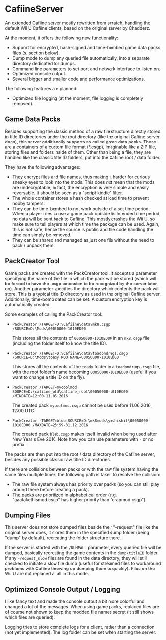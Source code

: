 # CafiineServer
An extended Cafiine server mostly rewritten from scratch, handling the default Wii U Cafiine clients, based on the original server by Chadderz.

At the moment, it offers the following new functionality:
- Support for encrypted, hash-signed and time-bombed game data packs files (s. section below).
- Dump mode to dump any queried file automatically, into a separate directory dedicated for dumps.
- Command line parameters to set port and network interface to listen on.
- Optimized console output.
- Several bigger and smaller code and performance optimizations.

The following features are planned:
- Optimized file logging (at the moment, file logging is completely removed).

## Game Data Packs
Besides supporting the classic method of a raw file structure directly stored in title ID directories under the root directory (like the original Cafiine server does), this server additionally supports so called game data packs. These are a containers of a custom file format (*.csgp), imaginable like a ZIP file, storing files and folders inside of them. Other than being a file, they are handled like the classic title ID folders, put into the Cafiine root / data folder.

They have the following advantages:
- They encrypt files and file names, thus making it harder for curious sneaky eyes to look into the mods. This does *not* mean that the mods are undecryptable; in fact, the encryption is very simple and easily reversable. It should be seen as a "script kiddie" filter.
- The whole container stores a hash checked at load time to prevent nooby tampers.
- They can be time-bombed to not work outside of a set time period. When a player tries to use a game pack outside its intended time period, no data will be sent back to Cafiine. This mostly crashes the Wii U, so make sure to tell players at which time the package can be used. Again, this is *not* safe, hence the source is public and the code handling the time can simply be removed.
- They can be shared and managed as just one file without the need to pack / unpack them. 

## PackCreator Tool
Game packs are created with the PackCreator tool. It accepts a parameter specifying the name of the file in which the pack will be stored (which will be forced to have the .csgp extension to be recognized by the server later on). Another parameter specifies the directory which contents the pack will store. This is a typical title ID directory as used in the original Cafiine server. Additionally, time-bomb dates can be set. A custom encryption key is automatically created.

Some examples of calling the PackCreator tool:
- `PackCreator /TARGET=D:\Cafiine\data\mk8.csgp /SOURCE=D:\Mods\00050000-1010ED00`

  This stores all the contents of `00050000-1010ED00` in an `mk8.csgp` file (including the folder itself to know the title ID).
- `PackCreator /TARGET=D:\Cafiine\data\toadondrugs.csgp /SOURCE=D:\Mods\toady ROOTNAME=00050000-1010ED00`

  This stores all the contents of the `toady` folder in a `toadondrugs.csgp` file, with the root folder's name becoming `00050000-1010ED00` (useful if you want to change a title ID on the fly).
- `PackCreator /TARGET=mycoolmod SOURCE=D:\cafiine_old\cafiine_root\00050000-1010EC00 /MINDATE=12:00-11.06.2016`

  The created pack `mycoolmod.csgp` cannot be used before 11.06.2016, 12:00 UTC.
- `PackCreator -TARGET=blub SOURCE=D:\mk8mods\yoshishit\00050000-1010ED00 /MAXDATE=23:59-31.12.2016`

  The created pack `blub.csgp` makes itself invalid when being used after New Year's Eve 2016. Note how you can use parameters with `-` or no prefix.

The packs are then put into the root / data directory of the Cafiine server, besides any possible classic raw title ID directories.

If there are collisions between packs or with the raw file system having the same files multiple times, the following path is taken to resolve the collision:
- The raw file system always has priority over packs (so you can still play around there before creating a pack).
- The packs are prioritized in alphabetical order (e.g. "aaatakethismod.csgp" has higher priority than "crapmod.csgp").
 
## Dumping Files
This server does not store dumped files beside their "-request" file like the original server does, it stores them in the specified dump folder (being "dump" by default), recreating the folder structure there.

If the server is started with the `/DUMPALL` parameter, every queried file will be dumped, basically recreating the game contents in the `dump\titleID` folder. If any `-request_slow` files are found in the data directory, they will still checked to initiate a slow file dump (useful for streamed files to workaround problems with Cafiine throwing up dumping them to quickly). Files on the Wii U are not replaced at all in this mode.

## Optimized Console Output / Logging
I like fancy text and made the console output a bit more colorful and changed a lot of the messages. When using game packs, replaced files are of course not shown to keep the modded file names secret (it still shows which files are queried).

Logging tries to store complete logs for a client, rather than a connection (not yet implemented). The log folder can be set when starting the server.

